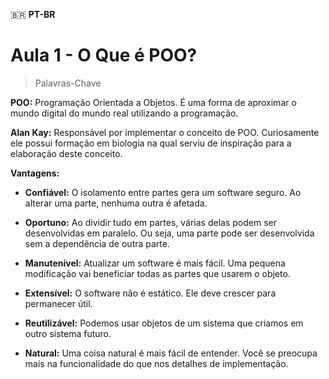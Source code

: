 🇧🇷 **PT-BR**

# Aula 1 - O Que é POO?

> Palavras-Chave

**POO:** Programação Orientada a Objetos. É uma forma de aproximar o mundo digital do mundo real utilizando a programação.

**Alan Kay:** Responsável por implementar o conceito de POO. Curiosamente ele possui formação em biologia na qual serviu de inspiração para a elaboração deste conceito.

**Vantagens:**
- **Confiável:** O isolamento entre partes gera um software seguro. Ao alterar uma parte, nenhuma outra é afetada.

- **Oportuno:** Ao dividir tudo em partes, várias delas podem ser desenvolvidas em paralelo. Ou seja, uma parte pode ser desenvolvida sem a dependência de outra parte.

- **Manutenível:** Atualizar um software é mais fácil. Uma pequena modificação vai beneficiar todas as partes que usarem o objeto.

- **Extensível:** O software não é estático. Ele deve crescer para permanecer útil.

- **Reutilizável:** Podemos usar objetos de um sistema que criamos em outro sistema futuro.

- **Natural:** Uma coisa natural é mais fácil de entender. Você se preocupa mais na funcionalidade do que nos detalhes de implementação.
